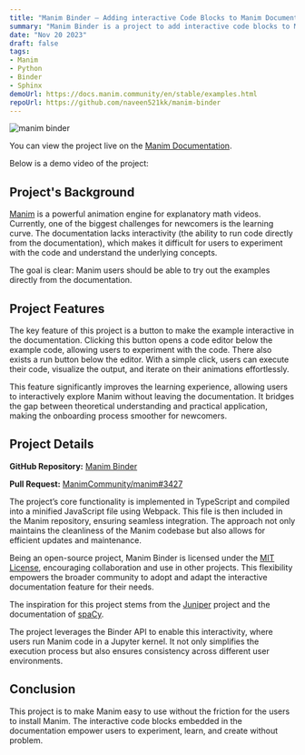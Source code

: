```yaml
---
title: "Manim Binder — Adding interactive Code Blocks to Manim Documentation"
summary: "Manim Binder is a project to add interactive code blocks to Manim documentation. It allows users to run Manim code directly from the documentation."
date: "Nov 20 2023"
draft: false
tags:
- Manim
- Python
- Binder
- Sphinx
demoUrl: https://docs.manim.community/en/stable/examples.html
repoUrl: https://github.com/naveen521kk/manim-binder
---
```


![manim binder](/images/manim-binder.png)

You can view the project live on the
[Manim Documentation](https://docs.manim.community/en/stable/examples.html).

Below is a demo video of the project:


<lite-youtube
    videoid="6PqnJMDH9EU"
    playlabel="Adding interactive Code Blocks to Manim Documentation — Manim Binder — Demo Video"></lite-youtube>


## Project's Background

[Manim](https://manim.community) is a powerful animation engine for explanatory
math videos. Currently, one of the biggest challenges for newcomers is the
learning curve. The documentation lacks interactivity (the ability to run code
directly from the documentation), which makes it difficult for users to experiment
with the code and understand the underlying concepts.

The goal is clear: Manim users should be able to try out the examples directly
from the documentation.

## Project Features

The key feature of this project is a button to make the example interactive in
the documentation. Clicking this button opens a code editor below the example code,
allowing users to experiment with the code. There also exists a run button below the
editor. With a simple click, users can execute their code, visualize the output,
and iterate on their animations effortlessly.

This feature significantly improves the learning experience, allowing users to
interactively explore Manim without leaving the documentation. It bridges the
gap between theoretical understanding and practical application, making the onboarding
process smoother for newcomers.

## Project Details

**GitHub Repository:** [Manim Binder](https://github.com/naveen521kk/manim-binder)

**Pull Request:** [ManimCommunity/manim#3427](https://github.com/ManimCommunity/manim/pull/3427)

The project’s core functionality is implemented in TypeScript and compiled into
a minified JavaScript file using Webpack. This file is then included in the Manim
repository, ensuring seamless integration. The approach not only maintains the
cleanliness of the Manim codebase but also allows for efficient updates and
maintenance.

Being an open-source project, Manim Binder is licensed under the 
[MIT License](https://github.com/naveen521kk/manim-binder/blob/main/LICENSE),
encouraging collaboration and use in other projects. This flexibility empowers
the broader community to adopt and adapt the interactive documentation feature
for their needs.

The inspiration for this project stems from the
[Juniper](https://github.com/ines/juniper) project and the
documentation of [spaCy](https://spacy.io/).

The project leverages the Binder API to enable this interactivity, where
users run Manim code in a Jupyter kernel. It not only simplifies the execution
process but also ensures consistency across different user environments.

## Conclusion

This project is to make Manim easy to use without the friction for the users
to install Manim. The interactive code blocks embedded in the documentation
empower users to experiment, learn, and create without problem.